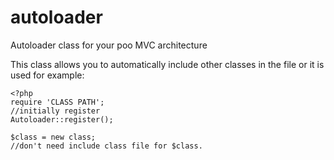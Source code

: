 # autoloader
Autoloader class for your poo MVC architecture

This class allows you to automatically include other classes in the file or it is used for example:

```
<?php
require 'CLASS PATH';
//initially register
Autoloader::register(); 

$class = new class;
//don't need include class file for $class.
```
